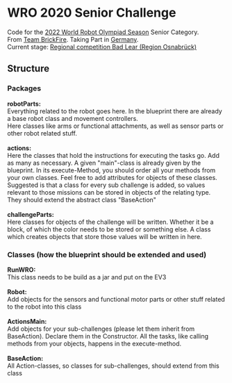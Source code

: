 # WRO 2020 Senior Challenge

Code for the [2022 World Robot Olympiad Season](https://wro-association.org/competition/2022-season/) Senior Category. </br>
From [Team BrickFire](https://brickfire.team). Taking Part in [Germany](https://www.worldrobotolympiad.de). </br>
Current stage: [Regional competition Bad Lear (Region Osnabrück)](https://www.worldrobotolympiad.de/saison-2022/wettbewerbe/295/bad-laer-region-osnabrueck)
</br>

## Structure
### Packages

**robotParts:** </br> 
Everything related to the robot goes here. In the blueprint there are already a base robot class and movement controllers. </br>
Here classes like arms or functional attachments, as well as sensor parts or other robot related stuff.
</br></br>
**actions:** </br>
Here the classes that hold the instructions for executing the tasks go. Add as many as necessary. A given "main"-class is already
given by the blueprint. In its execute-Method, you should order all your methods from your own classes. 
Feel free to add attributes for objects of these classes.
Suggested is that a class for every sub challenge is added, so values relevant to those missions can be stored
in objects of the relating type. They should extend the abstract class "BaseAction"
</br></br>
**challengeParts:** </br>
Here classes for objects of the challenge will be written. Whether it be a block, of which the color needs to be stored or something
else. A class which creates objects that store those values will be written in here.
</br>

### Classes (how the blueprint should be extended and used)
**RunWRO:** </br>
This class needs to be build as a jar and put on the EV3
</br></br>
**Robot:** </br>
Add objects for the sensors and functional motor parts or other stuff related to the robot into this class
</br></br>
**ActionsMain:** </br>
Add objects for your sub-challenges (please let them inherit from BaseAction). Declare them in the Constructor.
All the tasks, like calling methods from your objects, happens in the execute-method.
</br></br>
**BaseAction:** </br>
All Action-classes, so classes for sub-challenges, should extend from this class

